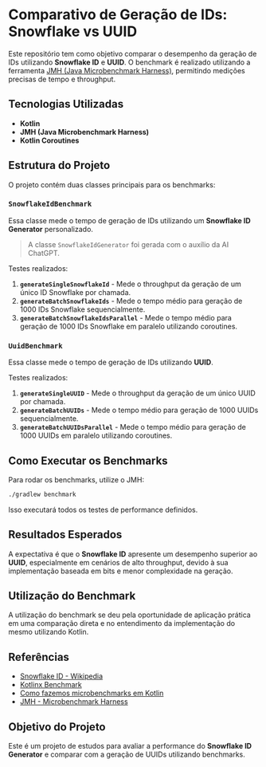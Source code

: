 # Comparativo de Geração de IDs: Snowflake vs UUID

Este repositório tem como objetivo comparar o desempenho da geração de IDs utilizando **Snowflake ID** e **UUID**. O benchmark é realizado utilizando a ferramenta [JMH (Java Microbenchmark Harness)](https://www.baeldung.com/java-microbenchmark-harness), permitindo medições precisas de tempo e throughput.

## Tecnologias Utilizadas
- **Kotlin**
- **JMH (Java Microbenchmark Harness)**
- **Kotlin Coroutines**

## Estrutura do Projeto

O projeto contém duas classes principais para os benchmarks:

### `SnowflakeIdBenchmark`
Essa classe mede o tempo de geração de IDs utilizando um **Snowflake ID Generator** personalizado.

> A classe `SnowflakeIdGenerator` foi gerada com o auxílio da AI ChatGPT.

Testes realizados:
1. **`generateSingleSnowflakeId`** - Mede o throughput da geração de um único ID Snowflake por chamada.
2. **`generateBatchSnowflakeIds`** - Mede o tempo médio para geração de 1000 IDs Snowflake sequencialmente.
3. **`generateBatchSnowflakeIdsParallel`** - Mede o tempo médio para geração de 1000 IDs Snowflake em paralelo utilizando coroutines.

### `UuidBenchmark`
Essa classe mede o tempo de geração de IDs utilizando **UUID**.

Testes realizados:
1. **`generateSingleUUID`** - Mede o throughput da geração de um único UUID por chamada.
2. **`generateBatchUUIDs`** - Mede o tempo médio para geração de 1000 UUIDs sequencialmente.
3. **`generateBatchUUIDsParallel`** - Mede o tempo médio para geração de 1000 UUIDs em paralelo utilizando coroutines.

## Como Executar os Benchmarks

Para rodar os benchmarks, utilize o JMH:
```sh
./gradlew benchmark
```
Isso executará todos os testes de performance definidos.

## Resultados Esperados
A expectativa é que o **Snowflake ID** apresente um desempenho superior ao **UUID**, especialmente em cenários de alto throughput, devido à sua implementação baseada em bits e menor complexidade na geração.

## Utilização do Benchmark
A utilização do benchmark se deu pela oportunidade de aplicação prática em uma comparação direta e no entendimento da implementação do mesmo utilizando Kotlin.

## Referências
- [Snowflake ID - Wikipedia](https://en.wikipedia.org/wiki/Snowflake_ID)
- [Kotlinx Benchmark](https://github.com/Kotlin/kotlinx-benchmark)
- [Como fazemos microbenchmarks em Kotlin](https://alice.com.br/tech/como-fazemos-microbenchmarks-em-kotlin/)
- [JMH - Microbenchmark Harness](https://www.baeldung.com/java-microbenchmark-harness)

## Objetivo do Projeto
Este é um projeto de estudos para avaliar a performance do **Snowflake ID Generator** e comparar com a geração de UUIDs utilizando benchmarks.